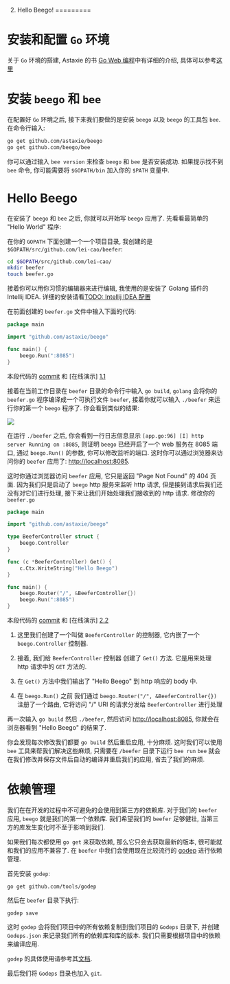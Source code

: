 2. Hello Beego!
=========

# 安装和配置 `Go` 环境

关于 `Go` 环境的搭建, Astaxie 的书 [Go Web 编程](https://github.com/astaxie/build-web-application-with-golang)中有详细的介绍,
具体可以参考[这里](https://github.com/astaxie/build-web-application-with-golang/blob/master/zh/01.0.md)

# 安装 `beego` 和 `bee`

在配置好 `Go` 环境之后, 接下来我们要做的是安装 `beego` 以及 `beego` 的工具包 `bee`. 在命令行输入:

```zsh
go get github.com/astaxie/beego
go get github.com/beego/bee
```

你可以通过输入 `bee version` 来检查 `beego` 和 `bee` 是否安装成功. 如果提示找不到 `bee` 命令, 你可能需要将 `$GOPATH/bin` 加入你的 `$PATH` 变量中.

# Hello Beego

在安装了 `beego` 和 `bee` 之后, 你就可以开始写 `beego` 应用了. 先看看最简单的 "Hello World" 程序:


在你的 `GOPATH` 下面创建一个一个项目目录, 我创建的是 `$GOPATH/src/github.com/lei-cao/beefer`:

```zsh
cd $GOPATH/src/github.com/lei-cao/
mkdir beefer
touch beefer.go
```

接着你可以用你习惯的编辑器来进行编辑, 我使用的是安装了 Golang 插件的 Intellij IDEA. 详细的安装请看[TODO: Intellij IDEA 配置]()


在前面创建的 `beefer.go` 文件中输入下面的代码:

```go
package main

import "github.com/astaxie/beego"

func main() {
	beego.Run(":8085")
}
```

本段代码的 [commit][1] 和 [在线演示] [1.1]

接着在当前工作目录在 `beefer` 目录的命令行中输入 `go build`, `golang` 会将你的 `beefer.go` 程序编译成一个可执行文件 `beefer`,
接着你就可以输入 `./beefer` 来运行你的第一个 `beego` 程序了. 你会看到类似的结果:

![](https://github.com/lei-cao/beego-in-action/raw/master/images/02/01-first-beego.png?raw=true)

在运行 `./beefer` 之后, 你会看到一行日志信息显示 `[app.go:96] [I] http server Running on :8085`, 则证明 `beego` 已经开启了一个
web 服务在 8085 端口, 通过 `beego.Run()` 的参数, 你可以修改监听的端口. 这时你可以通过浏览器来访问你的 `beefer` 应用了: [http://localhost:8085](http://localhost:8085).

这时你通过浏览器访问 `beefer` 应用, 它只是返回 "Page Not Found" 的 404 页面. 因为我们只是启动了 `beego` http 服务来监听 http 请求,
但是接到请求后我们还没有对它们进行处理, 接下来让我们开始处理我们接收到的 http 请求. 修改你的 `beefer.go`

```go
package main

import "github.com/astaxie/beego"

type BeeferController struct {
	beego.Controller
}

func (c *BeeferController) Get() {
	c.Ctx.WriteString("Hello Beego")
}

func main() {
	beego.Router("/", &BeeferController{})
	beego.Run(":8085")
}
```

本段代码的 [commit][2] 和 [在线演示] [2.2]

1. 这里我们创建了一个叫做 `BeeferController` 的控制器, 它内嵌了一个 `beego.Controller` 控制器.

2. 接着, 我们给 `BeeferController` 控制器 创建了 `Get()` 方法. 它是用来处理 http 请求中的 `GET` 方法的.

3. 在 `Get()` 方法中我们输出了 "Hello Beego" 到 http 响应的 body 中.

4. 在 `beego.Run()` 之前 我们通过 `beego.Router("/", &BeeferController{})` 注册了一个路由, 它将访问 "/" URI 的请求分发给 `BeeferController`
进行处理

再一次输入 `go build` 然后 `./beefer`, 然后访问 [http://localhost:8085](http://localhost:8085), 你就会在浏览器看到 "Hello Beego" 的结果了.

你会发现每次修改我们都要 `go build` 然后重启应用, 十分麻烦. 这时我们可以使用 `bee` 工具来帮我们解决这些麻烦, 只需要在 `/beefer` 目录下运行 `bee run`
 `bee` 就会在我们修改并保存文件后自动的编译并重启我们的应用, 省去了我们的麻烦.
 
 
# 依赖管理

我们在在开发的过程中不可避免的会使用到第三方的依赖库. 对于我们的 `beefer` 应用, `beego` 就是我们的第一个依赖库. 我们希望我们的 `beefer` 足够健壮, 当第三方的库发生变化时不至于影响到我们.

如果我们每次都使用 `go get` 来获取依赖, 那么它只会去获取最新的版本, 很可能就和我们的应用不兼容了. 在 `beefer` 中我们会使用现在比较流行的 [godep](https://github.com/tools/godep) 进行依赖管理.
 
首先安装 `godep`:

`go get github.com/tools/godep` 

然后在 `beefer` 目录下执行:

`godep save`

这时 `godep` 会将我们项目中的所有依赖复制到我们项目的 `Godeps` 目录下, 并创建 `Godeps.json` 来记录我们所有的依赖库和库的版本. 我们只需要根据项目中的依赖来编译应用. 

`godep` 的具体使用请参考其[文档](https://github.com/tools/godep).

最后我们将 `Godeps` 目录也加入 `git`.


[1]: https://github.com/lei-cao/beefer/commit/71be281
[1.1]: http://s02-1.lei-cao.com
[2]: https://github.com/lei-cao/beefer/commit/9558f56
[2.2]: http://s02-2.lei-cao.com

